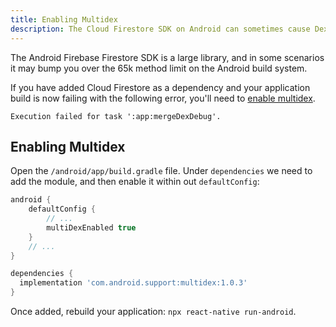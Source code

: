 ```yaml
---
title: Enabling Multidex
description: The Cloud Firestore SDK on Android can sometimes cause Dex errors, learn how to fix them.
---
```


The Android Firebase Firestore SDK is a large library, and in some scenarios it may bump you over the
65k method limit on the Android build system.

If you have added Cloud Firestore as a dependency and your application build is now failing with the following error,
you'll need to [enable multidex](https://developer.android.com/studio/build/multidex#mdex-gradle).

`Execution failed for task ':app:mergeDexDebug'.`

## Enabling Multidex

Open the `/android/app/build.gradle` file. Under `dependencies` we need to add the module, and then enable it
within out `defaultConfig`:

```groovy
android {
    defaultConfig {
        // ...
        multiDexEnabled true
    }
    // ...
}

dependencies {
  implementation 'com.android.support:multidex:1.0.3'
}
```

Once added, rebuild your application: `npx react-native run-android`.
